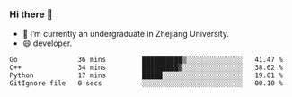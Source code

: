 ### Hi there 👋

- 🔭 I’m currently an undergraduate in Zhejiang University.
- 😄 developer.

<!--START_SECTION:waka-->

```text
Go               36 mins         ██████████▒░░░░░░░░░░░░░░   41.47 %
C++              34 mins         █████████▓░░░░░░░░░░░░░░░   38.62 %
Python           17 mins         █████░░░░░░░░░░░░░░░░░░░░   19.81 %
GitIgnore file   0 secs          ░░░░░░░░░░░░░░░░░░░░░░░░░   00.10 %
```

<!--END_SECTION:waka-->
